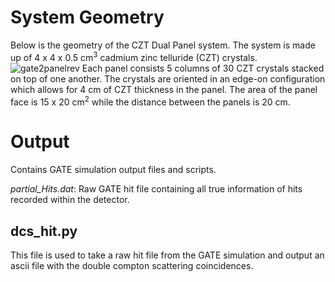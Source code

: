 # System Geometry
Below is the geometry of the CZT Dual Panel system. The system is made up of 4 x 4 x 0.5 cm<sup>3</sup> cadmium zinc telluride (CZT) crystals.
![gate2panelrev](https://github.com/gshoop/Image-Reconstruction/assets/44107373/4161e4f0-3089-403c-bbbd-1e59eac27bb5)
Each panel consists 5 columns of 30 CZT crystals stacked on top of one another. The crystals are oriented in an edge-on configuration which allows for 4 cm of CZT thickness in the panel. The area of the panel face is 15 x 20 cm<sup>2</sup> while the distance between the panels is 20 cm.

# Output
Contains GATE simulation output files and scripts.

_partial_Hits.dat_: Raw GATE hit file containing all true information of hits recorded within the detector. 
## dcs_hit.py
This file is used to take a raw hit file from the GATE simulation and output an ascii file with the double compton scattering coincidences.